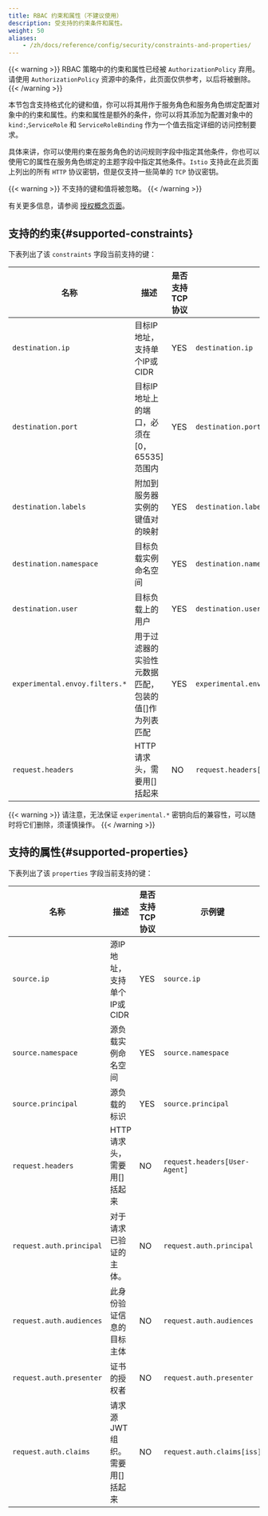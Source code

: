 ```yaml
---
title: RBAC 约束和属性（不建议使用）
description: 受支持的约束条件和属性。
weight: 50
aliases:
    - /zh/docs/reference/config/security/constraints-and-properties/
---
```


{{< warning >}}
RBAC 策略中的约束和属性已经被 `AuthorizationPolicy` 弃用。 请使用 `AuthorizationPolicy` 资源中的条件，此页面仅供参考，以后将被删除。
{{< /warning >}}

本节包含支持格式化的键和值，你可以将其用作于服务角色和服务角色绑定配置对象中的约束和属性。约束和属性是额外的条件，你可以将其添加为配置对象中的 `kind:`,`ServiceRole` 和  `ServiceRoleBinding` 作为一个值去指定详细的访问控制要求。

具体来讲，你可以使用约束在服务角色的访问规则字段中指定其他条件，你也可以使用它的属性在服务角色绑定的主题字段中指定其他条件。`Istio` 支持此在此页面上列出的所有 `HTTP` 协议密钥，但是仅支持一些简单的 `TCP` 协议密钥。

{{< warning >}}
不支持的键和值将被忽略。
{{< /warning >}}

有关更多信息，请参阅 [授权概念页面](/zh/docs/concepts/security/#authorization)。

## 支持的约束{#supported-constraints}

下表列出了该 `constraints` 字段当前支持的键：

| 名称 | 描述 | 是否支持TCP协议 | 示例键 | 示例值 |
|------|-------------|----------------------------|-------------|----------------|
| `destination.ip` | 目标IP地址，支持单个IP或CIDR | YES | `destination.ip` |  `["10.1.2.3", "10.2.0.0/16"]` |
| `destination.port` | 目标IP地址上的端口，必须在[0，65535]范围内 | YES | `destination.port` | `["80", "443"]` |
| `destination.labels` | 附加到服务器实例的键值对的映射 | YES | `destination.labels[version]` | `["v1", "v2"]` |
| `destination.namespace` | 目标负载实例命名空间 | YES | `destination.namespace` | `["default"]` |
| `destination.user` | 目标负载上的用户 | YES | `destination.user` | `["bookinfo-productpage"]` |
| `experimental.envoy.filters.*` | 用于过滤器的实验性元数据匹配，包装的值[]作为列表匹配 | YES | `experimental.envoy.filters.network.mysql_proxy[db.table]` | `["[update]"]` |
| `request.headers` | HTTP请求头，需要用[]括起来 | NO | `request.headers[X-Custom-Token]` | `["abc123"]` |

{{< warning >}}
请注意，无法保证 `experimental.*` 密钥向后的兼容性，可以随时将它们删除，须谨慎操作。
{{< /warning >}}

## 支持的属性{#supported-properties}

下表列出了该 `properties` 字段当前支持的键：

| 名称 | 描述 | 是否支持TCP协议 | 示例键 | 示例值 |
|------|-------------|----------------------------|-------------|---------------|
| `source.ip`  | 源IP地址，支持单个IP或CIDR | YES | `source.ip` | `"10.1.2.3"` |
| `source.namespace`  | 源负载实例命名空间 | YES | `source.namespace` | `"default"` |
| `source.principal` | 源负载的标识 | YES | `source.principal` | `"cluster.local/ns/default/sa/productpage"` |
| `request.headers` | HTTP请求头，需要用[]括起来 | NO | `request.headers[User-Agent]` | `"Mozilla/*"` |
| `request.auth.principal` | 对于请求已验证的主体。 | NO | `request.auth.principal` | `"accounts.my-svc.com/104958560606"` |
| `request.auth.audiences` | 此身份验证信息的目标主体 | NO | `request.auth.audiences` | `"my-svc.com"` |
| `request.auth.presenter` | 证书的授权者 | NO | `request.auth.presenter` | `"123456789012.my-svc.com"` |
| `request.auth.claims` | 请求源JWT组织。需要用[]括起来 | NO | `request.auth.claims[iss]` | `"*@foo.com"` |

